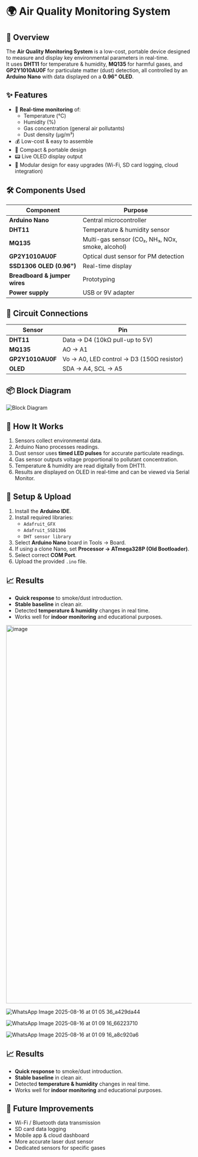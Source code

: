 # 🌍 Air Quality Monitoring System

## 📖 Overview
The **Air Quality Monitoring System** is a low-cost, portable device designed to measure and display key environmental parameters in real-time.  
It uses **DHT11** for temperature & humidity, **MQ135** for harmful gases, and **GP2Y1010AU0F** for particulate matter (dust) detection, all controlled by an **Arduino Nano** with data displayed on a **0.96" OLED**.


## ✨ Features
- 📡 **Real-time monitoring** of:
  - Temperature (°C)
  - Humidity (%)
  - Gas concentration (general air pollutants)
  - Dust density (µg/m³)
- 💰 Low-cost & easy to assemble
- 🔌 Compact & portable design
- 📟 Live OLED display output
- 🔄 Modular design for easy upgrades (Wi-Fi, SD card logging, cloud integration)


## 🛠 Components Used
| Component | Purpose |
|-----------|---------|
| **Arduino Nano** | Central microcontroller |
| **DHT11** | Temperature & humidity sensor |
| **MQ135** | Multi-gas sensor (CO₂, NH₃, NOx, smoke, alcohol) |
| **GP2Y1010AU0F** | Optical dust sensor for PM detection |
| **SSD1306 OLED (0.96")** | Real-time display |
| **Breadboard & jumper wires** | Prototyping |
| **Power supply** | USB or 9V adapter |


## 🔌 Circuit Connections
| Sensor | Pin |
|--------|-----|
| **DHT11** | Data → D4 (10kΩ pull-up to 5V) |
| **MQ135** | AO → A1 |
| **GP2Y1010AU0F** | Vo → A0, LED control → D3 (150Ω resistor) |
| **OLED** | SDA → A4, SCL → A5 |

## 📦 Block Diagram
![Block Diagram](<img width="621" height="306" alt="image" src="https://github.com/user-attachments/assets/c8852ff4-3f03-4a95-819b-5a406f0efccd" />
)

## 📜 How It Works
1. Sensors collect environmental data.
2. Arduino Nano processes readings.
3. Dust sensor uses **timed LED pulses** for accurate particulate readings.
4. Gas sensor outputs voltage proportional to pollutant concentration.
5. Temperature & humidity are read digitally from DHT11.
6. Results are displayed on OLED in real-time and can be viewed via Serial Monitor.

## 🚀 Setup & Upload
1. Install the **Arduino IDE**.
2. Install required libraries:
   - `Adafruit_GFX`
   - `Adafruit_SSD1306`
   - `DHT sensor library`
3. Select **Arduino Nano** board in Tools → Board.
4. If using a clone Nano, set **Processor → ATmega328P (Old Bootloader)**.
5. Select correct **COM Port**.
6. Upload the provided `.ino` file.

## 📈 Results
- **Quick response** to smoke/dust introduction.
- **Stable baseline** in clean air.
- Detected **temperature & humidity** changes in real time.
- Works well for **indoor monitoring** and educational purposes.
  
<img width="1536" height="1024" alt="image" src="https://github.com/user-attachments/assets/1cf8eef0-4a87-4939-9175-50210219eb66" />

![WhatsApp Image 2025-08-16 at 01 05 36_a429da44](https://github.com/user-attachments/assets/8bd906b5-dbfa-4ac9-9a85-f8a9915f8846)

![WhatsApp Image 2025-08-16 at 01 09 16_66223710](https://github.com/user-attachments/assets/eb6c42f2-c98e-446d-9792-5f24cc067813)

![WhatsApp Image 2025-08-16 at 01 09 16_a8c920a6](https://github.com/user-attachments/assets/43ebf47e-ae2f-4a7f-87bd-4411aee32e3f)


## 📈 Results
- **Quick response** to smoke/dust introduction.
- **Stable baseline** in clean air.
- Detected **temperature & humidity** changes in real time.
- Works well for **indoor monitoring** and educational purposes.

## 🔮 Future Improvements
- Wi-Fi / Bluetooth data transmission
- SD card data logging
- Mobile app & cloud dashboard
- More accurate laser dust sensor
- Dedicated sensors for specific gases



